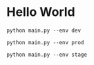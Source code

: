 # Hello World

`python main.py --env dev` 

`python main.py --env prod` 

`python main.py --env stage` 